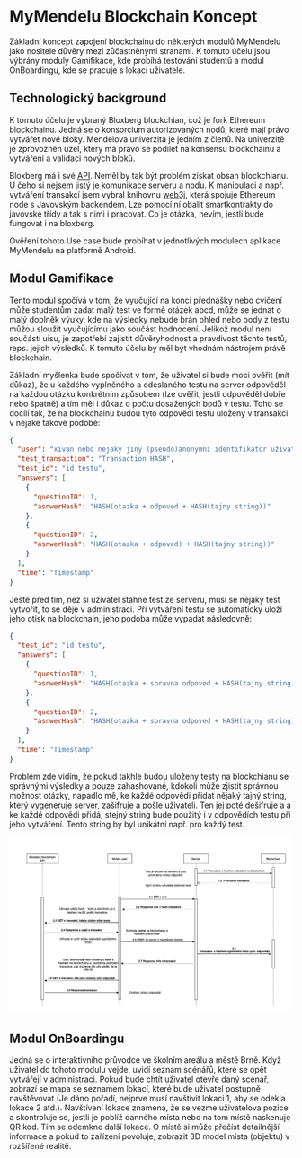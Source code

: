 # MyMendelu Blockchain Koncept
Základní koncept zapojení blockchainu do některých modulů MyMendelu jako nositele důvěry mezi zůčastněnými stranami. K tomuto účelu jsou výbrány moduly Gamifikace, kde probíhá testování studentů a modul OnBoardingu, kde se pracuje s lokací uživatele.
## Technologický background
K tomuto účelu je vybraný Bloxberg blockchian, což je fork Ethereum blockchainu. Jedná se o konsorcium autorizovaných nodů, které mají právo vytvářet nové bloky. Mendelova univerzita je jedním z členů. Na univerzitě je zprovozněn uzel, který má právo se podílet na konsensu blockchainu a vytváření a validaci nových bloků.

Bloxberg má i své [API](https://blockexplorer.bloxberg.org/api_docs). Neměl by tak být problém získat obsah blockchianu. U čeho si nejsem jistý je komunikace serveru a nodu. K manipulaci a např. vytváření transakcí jsem vybral knihovnu [web3j](https://github.com/web3j/web3j), která spojuje Ethereum node s Javovským backendem. Lze pomocí ní obalit smartkontrakty do javovské třídy a tak s nimi i pracovat. Co je otázka, nevím, jestli bude fungovat i na bloxberg.

Ověření tohoto Use case bude probíhat v jednotlivých modulech aplikace MyMendelu na platformě Android.
## Modul Gamifikace
Tento modul spočívá v tom, že vyučující na konci přednášky nebo cvičení může studentům zadat malý test ve formě otázek abcd, může se jednat o malý doplněk výuky, kde na výsledky nebude brán ohled nebo body z testu můžou sloužit vyučujícímu jako součást hodnocení. Jelikož modul není součástí uisu, je zapotřebí zajistit důvěryhodnost a pravdivost těchto testů, reps. jejich výsledků. K tomuto účelu by měl být vhodnám nástrojem právě blockchain.

Základní myšlenka bude spočívat v tom, že uživatel si bude moci ověřit (mít důkaz), že u každého vyplněného a odeslaného testu na server odpověděl na každou otázku konkrétním způsobem (lze ověřit, jestli odpověděl dobře nebo špatně) a tím měl i důkaz o počtu dosažených bodů v testu. Toho se docílí tak, že na blockchainu budou tyto odpovědi testu uloženy v transakci v nějaké takové podobě:

```json
{
  "user": "xivan nebo nejaky jiny (pseudo)anonymni identifikator uživatele",
  "test_transaction": "Transaction HASH",
  "test_id": "id testu",
  "answers": [
    {
      "questionID": 1,
      "asnwerHash": "HASH(otazka + odpoved + HASH(tajny string))"
    },
    {
      "questionID": 2,
      "asnwerHash": "HASH(otazka + odpoved) + HASH(tajny string))"
    }
  ],
  "time": "Timestamp"
}
```
Ještě před tím, než si uživatel stáhne test ze serveru, musí se nějaký test vytvořit, to se děje v administraci. Při vytváření testu se automaticky uloží jeho otisk na blockchain, jeho podoba může vypadat následovně:

```json
{
  "test_id": "id testu",
  "answers": [
    {
      "questionID": 1,
      "asnwerHash": "HASH(otazka + spravna odpoved + HASH(tajny string))"
    },
    {
      "questionID": 2,
      "asnwerHash": "HASH(otazka + spravna odpoved + HASH(tajny string))"
    }
  ],
  "time": "Timestamp"
}
```
Problém zde vidím, že pokud takhle budou uloženy testy na blockchianu se správnými výsledky a pouze zahashované, kdokoli může zjistit správnou možnost otázky, napadlo mě, ke každé odpovědi přidat nějaký tajný string, který vygeneruje server, zašifruje a pošle uživateli. Ten jej poté dešifruje a a ke každé odpovědi přidá, stejný string bude použitý i v odpovědích testu při jeho vytváření. Tento string by byl unikátní např. pro každý test.

![](https://github.com/ondrejivann/MyMendelu_Blockchain/blob/main/gamification_blockchain_scheme.png?raw=true)

## Modul OnBoardingu
Jedná se o interaktivního průvodce ve školním areálu a městě Brně. Když uživatel do tohoto modulu vejde, uvidí seznam scénářů, které se opět vytvářejí v administraci. Pokud bude chtít uživatel otevře daný scénář, zobrazí se mapa se seznamem lokací, které bude uživatel postupně navštěvovat (Je dáno pořadí, nejprve musí navštívit lokaci 1, aby se odekla lokace 2 atd.). Navštívení lokace znamená, že se vezme uživatelova pozice a skontroluje se, jestli je poblíž danného místa nebo na tom místě naskenuje QR kod. Tím se odemkne další lokace. O místě si může přečíst detailnější informace a pokud to zařízení povoluje, zobrazit 3D model místa (objektu) v rozšířené realitě.

